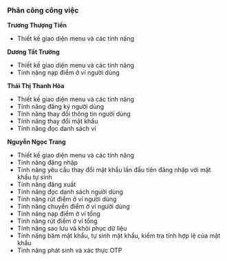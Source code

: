 ### Phân công công việc
**Trương Thượng Tiến**
- Thiết kế giao diện menu và các tính năng

**Dương Tất Trường**
- Thiết kế giao diện menu và các tính năng
- Tính năng nạp điểm ở ví người dùng

**Thái Thị Thanh Hòa**
- Thiết kế giao diện menu và các tính năng
- Tính năng đăng ký người dùng
- Tính năng thay đổi thông tin người dùng
- Tính năng thay đổi mật khẩu
- Tính năng đọc danh sách ví

**Nguyễn Ngọc Trang**
- Thiết kế giao diện menu và các tính năng
- Tính năng đăng nhập
- Tính năng yêu cầu thay đổi mật khẩu lần đầu tiên đăng nhập với mật khẩu tự sinh
- Tính năng đăng xuất
- Tính năng đọc danh sách người dùng
- Tính năng rút điểm ở ví người dùng
- Tính năng chuyển điểm ở ví người dùng
- Tính năng nạp điểm ở ví tổng
- Tính năng rút điểm ở ví tổng
- Tính năng sao lưu và khôi phục dữ liệu
- Tính năng băm mật khẩu, tự sinh mật khẩu, kiểm tra tính hợp lệ của mật khẩu
- Tính năng phát sinh và xác thực OTP
